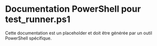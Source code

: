 # Documentation PowerShell pour test_runner.ps1

Cette documentation est un placeholder et doit être générée par un outil PowerShell spécifique.
